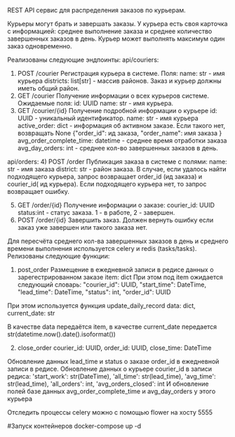 REST API сервис для распределения заказов по курьерам. 

Курьеры могут брать и завершать заказы. У курьера есть своя карточка с информацией: среднее выполнение заказа и среднее количество завершенных заказов в день. Курьер может выполнять максимум один заказ одновременно.

Реализованы следующие эндпоинты:
api/couriers:
1) POST /courier
  Регистрация курьера в системе. 
  Поля: name: str - имя курьера 
        districts: list[str] - массив районов. 
  Заказ и курьер должны иметь общий район.
2) GET /courier 
  Получение информации о всех курьеров системе. 
  Ожидаемые поля: id: UUID 
                  name: str - имя курьера.
3) GET /courier/{id} 
  Получение подробной информации о курьере
    id: UUID - уникальный идентификатор.
    name: str - имя курьера
    active_order: dict - информация об активном заказе. Если такого нет, возвращать None {"order_id": ид заказа, "order_name": имя заказа }
    avg_order_complete_time: datetime - среднее время отработки заказа
    avg_day_orders: int - среднее кол-во завершенных заказов в день.
  
api/orders:
4) POST /order 
  Публикация заказа в системе с полями: 
    name: str - имя заказа 
    district: str - район заказа. 
  В случае, если удалось найти подходящего курьера, запрос возвращает order_id (ид заказа) и courier_id( ид курьера). Если подходящего курьера нет, то запрос возвращает ошибку.
  
5) GET /order/{id}
   Получение информации о заказе:
     courier_id: UUID
     status:int - статус заказа. 1 - в работе, 2 - завершен.
6) POST /order/{id}
    Завершить заказ. Должен вернуть ошибку если заказ уже завершен или такого заказа нет.

Для пересчёта среднего кол-ва завершенных заказов в день и среднего времени выполнения используется celery и redis (tasks/tasks).
Релизованы следующие функции: 
1) post_order
   Размещение в ежедневной записи в редисе данных о зарегестрированном заказе
     item: dict
  При этом под item ожидается следующий словарь:
     "courier_id": UUID,
     "start_time": DateTime,
     "lead_time": DateTime,
     "status": int,
     "order_id": UUID

При этом используется функция update_daily_record
   data: dict,
   current_date: str

   В качестве data передаётся item, в качестве current_date передается str(datetime.now().date().isoformat())

2) close_order
   courier_id: UUID,
   order_id: UUID,
   close_time: DateTime
   
  Обновление данных lead_time и status о заказе order_id в ежедневной записи в редисе.
  Обновление данных о курьере courier_id в записи редиса:
    'start_work': str(DateTime),
    'all_time': str(lead_time),
    'avg_time': str(lead_time),
    'all_orders': int,
    'avg_orders_closed': int
  И обновление полей базе данных avg_order_complete_time и avg_day_orders у этого курьера

Отследить процессы celery можно с помощью flower на хосту 5555

#Запуск контейнеров
docker-compose up -d
